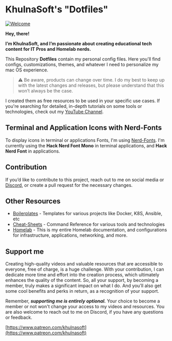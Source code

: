 # KhulnaSoft's "Dotfiles"

[![Welcome](https://cnd-prod-1.s3.us-west-004.backblazeb2.com/new-banner4-scaled-for-github.jpg)](https://youtu.be/apgp9egIKK8)

**Hey, there!**

**I’m KhulnaSoft, and I’m passionate about creating educational tech content for IT Pros and Homelab nerds.**

This Repository **Dotfiles** contain my personal config files. Here you'll find configs, customizations, themes, and whatever I need to personalize my mac OS experience.

> :warning: Be aware, products can change over time. I do my best to keep up with the latest changes and releases, but please understand that this won’t always be the case.

I created them as free resources to be used in your specific use cases. If you're searching for detailed, in-depth tutorials on some tools or technologies, check out my [YouTube Channel](https://www.youtube.com/@khulnasoft).

## Terminal and Application Icons with Nerd-Fonts

To display icons in terminal or applications Fonts, I'm using [Nerd-Fonts](https://www.nerdfonts.com). I'm currently using the **Hack Nerd Font Mono** in terminal applications, and **Hack Nerd Font** in applications.

## Contribution

If you’d like to contribute to this project, reach out to me on social media or [Discord](https://khulnasoft.de/discord), or create a pull request for the necessary changes.

## Other Resources

- [Boilerplates](https://github.com/khulnasoft/boilerplates) - Templates for various projects like Docker, K8S, Ansible, etc
- [Cheat-Sheets](https://github.com/khulnasoft/cheat-sheets) - Command Reference for various tools and technologies
- [Homelab](https://github.com/khulnasoft/homelab) - This is my entire Homelab documentation, and configurations for infrastructure, applications, networking, and more.

## Support me

Creating high-quality videos and valuable resources that are accessible to everyone, free of charge, is a huge challenge. With your contribution, I can dedicate more time and effort into the creation process, which ultimately enhances the quality of the content. So, all your support, by becoming a member, truly makes a significant impact on what I do. And you’ll also get some cool benefits and perks in return, as a recognition of your support.

Remember, ***supporting me is entirely optional.*** Your choice to become a member or not won't change your access to my videos and resources. You are also welcome to reach out to me on Discord, if you have any questions or feedback.

[https://www.patreon.com/khulnasoft](https://www.patreon.com/khulnasoft)
